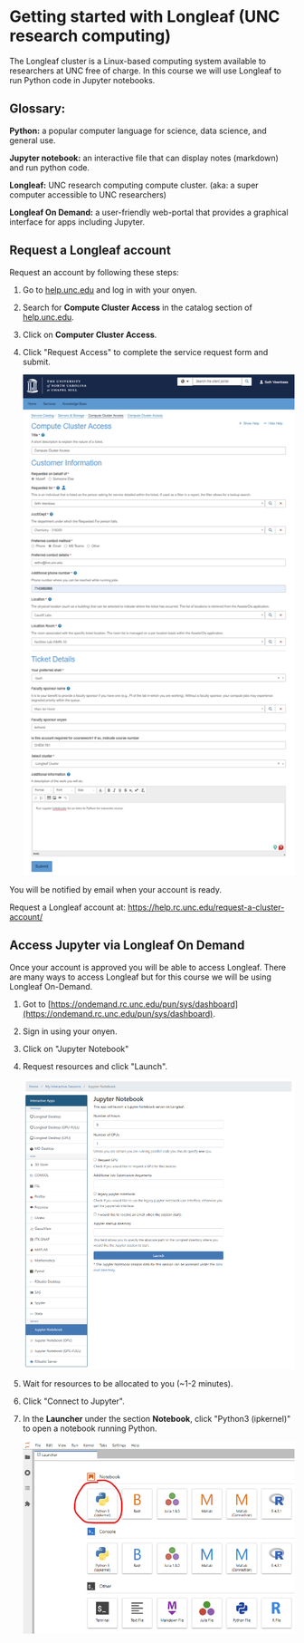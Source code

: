 # Getting started with Longleaf (UNC research computing)

The Longleaf cluster is a Linux-based computing system available to researchers at UNC free of charge. In this course we will use Longleaf to run Python code in Jupyter notebooks.

<div class="alert alert-block alert-info">
<h2>Glossary:</h2>

**Python:** a popular computer language for science, data science, and general use.

**Jupyter notebook:** an interactive file that can display notes (markdown) and run python code.

**Longleaf:** UNC research computing compute cluster. (aka: a super computer accessible to UNC researchers)

**Longleaf On Demand:** a user-friendly web-portal that provides a graphical interface for apps including Jupyter.

</div>

## Request a Longleaf account

Request an account by following these steps:

1) Go to [help.unc.edu](help.unc.edu) and log in with your onyen.
2) Search for **Compute Cluster Access** in the catalog section of [help.unc.edu](help.unc.edu).
3) Click on **Computer Cluster Access**.
4) Click "Request Access" to complete the service request form and submit.

    ![alt text](images/longleaf_request.png)


You will be notified by email when your account is ready.

Request a Longleaf account at: https://help.rc.unc.edu/request-a-cluster-account/

## Access Jupyter via Longleaf On Demand

Once your account is approved you will be able to access Longleaf. There are many ways to access Longleaf but for this course we will be using Longleaf On-Demand.

1) Got to [https://ondemand.rc.unc.edu/pun/sys/dashboard](https://ondemand.rc.unc.edu/pun/sys/dashboard).
2) Sign in using your onyen. 
3) Click on "Jupyter Notebook"
4) Request resources and click "Launch".

    ![alt text](images/jupyter_request_session.png)

5) Wait for resources to be allocated to you (~1-2 minutes).
6) Click "Connect to Jupyter".
7) In the **Launcher** under the section **Notebook**, click "Python3 (ipkernel)" to open a notebook running Python.

    ![alt text](images/launch_python_notebook.png)

